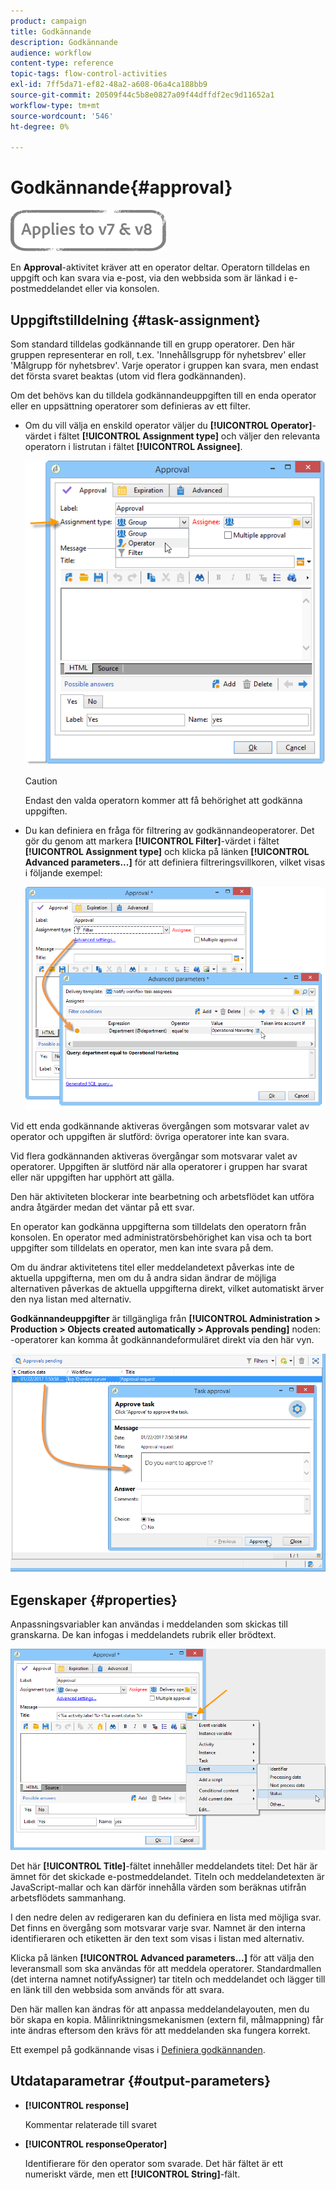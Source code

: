 ```yaml
---
product: campaign
title: Godkännande
description: Godkännande
audience: workflow
content-type: reference
topic-tags: flow-control-activities
exl-id: 7ff5da71-ef82-48a2-a608-06a4ca188bb9
source-git-commit: 20509f44c5b8e0827a09f44dffdf2ec9d11652a1
workflow-type: tm+mt
source-wordcount: '546'
ht-degree: 0%

---
```


# Godkännande{#approval}

![](../../assets/common.svg)

En **Approval**-aktivitet kräver att en operator deltar. Operatorn tilldelas en uppgift och kan svara via e-post, via den webbsida som är länkad i e-postmeddelandet eller via konsolen.

## Uppgiftstilldelning {#task-assignment}

Som standard tilldelas godkännande till en grupp operatorer. Den här gruppen representerar en roll, t.ex. &#39;Innehållsgrupp för nyhetsbrev&#39; eller &#39;Målgrupp för nyhetsbrev&#39;. Varje operator i gruppen kan svara, men endast det första svaret beaktas (utom vid flera godkännanden).

Om det behövs kan du tilldela godkännandeuppgiften till en enda operator eller en uppsättning operatorer som definieras av ett filter.

* Om du vill välja en enskild operator väljer du **[!UICONTROL Operator]**-värdet i fältet **[!UICONTROL Assignment type]** och väljer den relevanta operatorn i listrutan i fältet **[!UICONTROL Assignee]**.

   ![](assets/s_advuser_validation_box_assign.png)

   >[!CAUTION]
   >
   >Endast den valda operatorn kommer att få behörighet att godkänna uppgiften.

* Du kan definiera en fråga för filtrering av godkännandeoperatorer. Det gör du genom att markera **[!UICONTROL Filter]**-värdet i fältet **[!UICONTROL Assignment type]** och klicka på länken **[!UICONTROL Advanced parameters...]** för att definiera filtreringsvillkoren, vilket visas i följande exempel:

   ![](assets/s_advuser_validation_box_filter.png)

Vid ett enda godkännande aktiveras övergången som motsvarar valet av operator och uppgiften är slutförd: övriga operatorer inte kan svara.

Vid flera godkännanden aktiveras övergångar som motsvarar valet av operatorer. Uppgiften är slutförd när alla operatorer i gruppen har svarat eller när uppgiften har upphört att gälla.

Den här aktiviteten blockerar inte bearbetning och arbetsflödet kan utföra andra åtgärder medan det väntar på ett svar.

En operator kan godkänna uppgifterna som tilldelats den operatorn från konsolen. En operator med administratörsbehörighet kan visa och ta bort uppgifter som tilldelats en operator, men kan inte svara på dem.

Om du ändrar aktivitetens titel eller meddelandetext påverkas inte de aktuella uppgifterna, men om du å andra sidan ändrar de möjliga alternativen påverkas de aktuella uppgifterna direkt, vilket automatiskt ärver den nya listan med alternativ.

**Godkännandeuppgifter** är tillgängliga från  **[!UICONTROL Administration > Production > Objects created automatically > Approvals pending]** noden: -operatorer kan komma åt godkännandeformuläret direkt via den här vyn.

![](assets/s_advuser_validation_from_console.png)

## Egenskaper {#properties}

Anpassningsvariabler kan användas i meddelanden som skickas till granskarna. De kan infogas i meddelandets rubrik eller brödtext.

![](assets/edit_validation.png)

Det här **[!UICONTROL Title]**-fältet innehåller meddelandets titel: Det här är ämnet för det skickade e-postmeddelandet. Titeln och meddelandetexten är JavaScript-mallar och kan därför innehålla värden som beräknas utifrån arbetsflödets sammanhang.

I den nedre delen av redigeraren kan du definiera en lista med möjliga svar. Det finns en övergång som motsvarar varje svar. Namnet är den interna identifieraren och etiketten är den text som visas i listan med alternativ.

Klicka på länken **[!UICONTROL Advanced parameters...]** för att välja den leveransmall som ska användas för att meddela operatorer. Standardmallen (det interna namnet notifyAssigner) tar titeln och meddelandet och lägger till en länk till den webbsida som används för att svara.

Den här mallen kan ändras för att anpassa meddelandelayouten, men du bör skapa en kopia. Målinriktningsmekanismen (extern fil, målmappning) får inte ändras eftersom den krävs för att meddelanden ska fungera korrekt.

Ett exempel på godkännande visas i [Definiera godkännanden](defining-approvals.md).

## Utdataparametrar {#output-parameters}

* **[!UICONTROL response]**

   Kommentar relaterade till svaret

* **[!UICONTROL responseOperator]**

   Identifierare för den operator som svarade. Det här fältet är ett numeriskt värde, men ett **[!UICONTROL String]**-fält.
